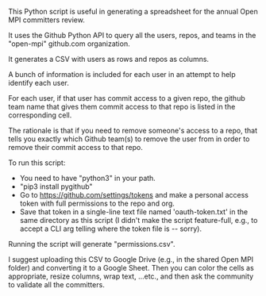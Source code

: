 This Python script is useful in generating a spreadsheet for the
annual Open MPI committers review.

It uses the Github Python API to query all the users, repos, and teams
in the "open-mpi" github.com organization.

It generates a CSV with users as rows and repos as columns.

A bunch of information is included for each user in an attempt to help
identify each user.

For each user, if that user has commit access to a given repo, the
github team name that gives them commit access to that repo is listed
in the corresponding cell.

The rationale is that if you need to remove someone's access to a
repo, that tells you exactly which Github team(s) to remove the user
from in order to remove their commit access to that repo.

To run this script:

- You need to have "python3" in your path.
- "pip3 install pygithub"
- Go to https://github.com/settings/tokens and make a personal access
  token with full permissions to the repo and org.
- Save that token in a single-line text file named 'oauth-token.txt'
  in the same directory as this script (I didn't make the script
  feature-full, e.g., to accept a CLI arg telling where the token file
  is -- sorry).

Running the script will generate "permissions.csv".

I suggest uploading this CSV to Google Drive (e.g., in the shared Open
MPI folder) and converting it to a Google Sheet.  Then you can color
the cells as appropriate, resize columns, wrap text, ...etc., and then
ask the community to validate all the committers.
